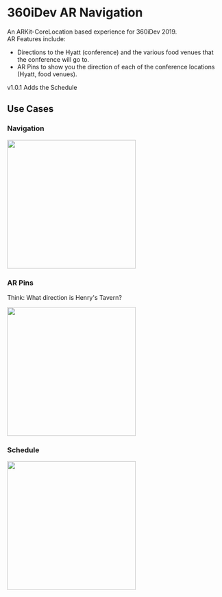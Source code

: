 # 360iDev AR Navigation

An ARKit-CoreLocation based experience for 360iDev 2019.  
AR Features include:
- Directions to the Hyatt (conference) and the various food venues that the conference will go to.
- AR Pins to show you the direction of each of the conference locations (Hyatt, food venues).

v1.0.1 Adds the Schedule

## Use Cases

### Navigation
<img src="https://user-images.githubusercontent.com/2284832/63196813-7462ae00-c033-11e9-8a8f-814c869dcf61.gif" width="300">

### AR Pins
Think: What direction is Henry's Tavern?

<img src="https://user-images.githubusercontent.com/2284832/63197036-f3f07d00-c033-11e9-8e41-ab8da85a4638.PNG" width="300">

### Schedule
<img src="https://user-images.githubusercontent.com/2284832/63196682-11711700-c033-11e9-99c7-97d28a834503.gif" width="300">
